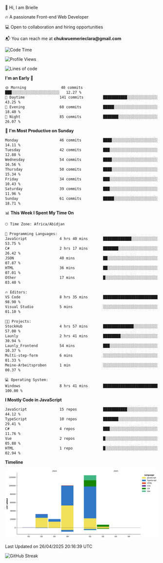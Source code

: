 <div align="left">
  <p>👋 Hi, I am Brielle</p>
  <p>🔥 A passionate Front-end Web Developer</p>
  <p>💻 Open to collaboration and hiring opportunities</p>
  <p>📬 You can reach me at <strong>chukwuemerieclara@gmail.com</strong></p>
</div>


 
 <!--START_SECTION:waka-->
![Code Time](http://img.shields.io/badge/Code%20Time-600%20hrs%2031%20mins-blue)

![Profile Views](http://img.shields.io/badge/Profile%20Views-0-blue)

![Lines of code](https://img.shields.io/badge/From%20Hello%20World%20I%27ve%20Written-284.2%20thousand%20lines%20of%20code-blue)

**I'm an Early 🐤** 

```text
🌞 Morning                40 commits          ███░░░░░░░░░░░░░░░░░░░░░░   12.27 % 
🌆 Daytime                141 commits         ███████████░░░░░░░░░░░░░░   43.25 % 
🌃 Evening                60 commits          █████░░░░░░░░░░░░░░░░░░░░   18.40 % 
🌙 Night                  85 commits          ███████░░░░░░░░░░░░░░░░░░   26.07 % 
```
📅 **I'm Most Productive on Sunday** 

```text
Monday                   46 commits          ████░░░░░░░░░░░░░░░░░░░░░   14.11 % 
Tuesday                  42 commits          ███░░░░░░░░░░░░░░░░░░░░░░   12.88 % 
Wednesday                54 commits          ████░░░░░░░░░░░░░░░░░░░░░   16.56 % 
Thursday                 50 commits          ████░░░░░░░░░░░░░░░░░░░░░   15.34 % 
Friday                   34 commits          ███░░░░░░░░░░░░░░░░░░░░░░   10.43 % 
Saturday                 39 commits          ███░░░░░░░░░░░░░░░░░░░░░░   11.96 % 
Sunday                   61 commits          █████░░░░░░░░░░░░░░░░░░░░   18.71 % 
```


📊 **This Week I Spent My Time On** 

```text
🕑︎ Time Zone: Africa/Abidjan

💬 Programming Languages: 
JavaScript               4 hrs 40 mins       █████████████░░░░░░░░░░░░   53.75 % 
C#                       2 hrs 17 mins       ███████░░░░░░░░░░░░░░░░░░   26.42 % 
JSON                     40 mins             ██░░░░░░░░░░░░░░░░░░░░░░░   07.87 % 
HTML                     36 mins             ██░░░░░░░░░░░░░░░░░░░░░░░   07.01 % 
Other                    17 mins             █░░░░░░░░░░░░░░░░░░░░░░░░   03.40 % 

🔥 Editors: 
VS Code                  8 hrs 35 mins       █████████████████████████   98.90 % 
Visual Studio            5 mins              ░░░░░░░░░░░░░░░░░░░░░░░░░   01.10 % 

🐱‍💻 Projects: 
StockHub                 4 hrs 57 mins       ██████████████░░░░░░░░░░░   57.00 % 
Launly                   2 hrs 41 mins       ████████░░░░░░░░░░░░░░░░░   30.94 % 
Launly_Frontend          54 mins             ███░░░░░░░░░░░░░░░░░░░░░░   10.37 % 
Multi-step-form          6 mins              ░░░░░░░░░░░░░░░░░░░░░░░░░   01.33 % 
Meine-Arbeitsproben      1 min               ░░░░░░░░░░░░░░░░░░░░░░░░░   00.37 % 

💻 Operating System: 
Windows                  8 hrs 41 mins       █████████████████████████   100.00 % 
```

**I Mostly Code in JavaScript** 

```text
JavaScript               15 repos            ███████████░░░░░░░░░░░░░░   44.12 % 
TypeScript               10 repos            ███████░░░░░░░░░░░░░░░░░░   29.41 % 
C#                       4 repos             ███░░░░░░░░░░░░░░░░░░░░░░   11.76 % 
Vue                      2 repos             █░░░░░░░░░░░░░░░░░░░░░░░░   05.88 % 
HTML                     1 repo              █░░░░░░░░░░░░░░░░░░░░░░░░   02.94 % 
```



**Timeline**

![Lines of Code chart](https://raw.githubusercontent.com/Brielle28/Brielle28/main/assets/bar_graph.png)


 Last Updated on 26/04/2025 20:16:39 UTC
<!--END_SECTION:waka-->

![GitHub Streak](https://github-readme-streak-stats.herokuapp.com/?user=Brielle28)




